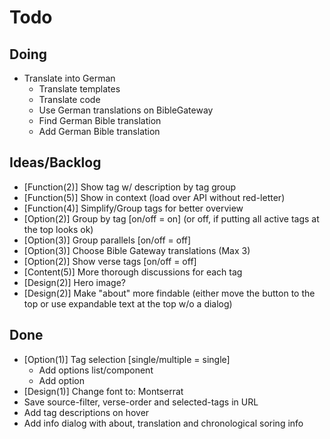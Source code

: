 # Todo

## Doing

- Translate into German
    - Translate templates
    - Translate code
    - Use German translations on BibleGateway
    - Find German Bible translation
    - Add German Bible translation

## Ideas/Backlog

- [Function(2)] Show tag w/ description by tag group
- [Function(5)] Show in context (load over API without red-letter)
- [Function(4)] Simplify/Group tags for better overview
- [Option(2)] Group by tag [on/off = on] (or off, if putting all active tags at the top looks ok)
- [Option(3)] Group parallels [on/off = off]
- [Option(3)] Choose Bible Gateway translations (Max 3)
- [Option(2)] Show verse tags [on/off = off]
- [Content(5)] More thorough discussions for each tag
- [Design(2)] Hero image?
- [Design(2)] Make "about" more findable (either move the button to the top or use expandable text at the top w/o a dialog)



## Done
- [Option(1)] Tag selection [single/multiple = single]
    - Add options list/component
    - Add option
- [Design(1)] Change font to: Montserrat
- Save source-filter, verse-order and selected-tags in URL
- Add tag descriptions on hover
- Add info dialog with about, translation and chronological soring info